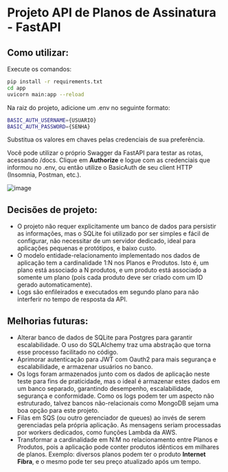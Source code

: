 # Projeto API de Planos de Assinatura - FastAPI

## Como utilizar:

Execute os comandos:

```bash
pip install -r requirements.txt
cd app
uvicorn main:app --reload
```

Na raiz do projeto, adicione um .env no seguinte formato:

```bash
BASIC_AUTH_USERNAME={USUARIO}
BASIC_AUTH_PASSWORD={SENHA}
```
Substitua os valores em chaves pelas credenciais de sua preferência.

Você pode utilizar o próprio Swagger da FastAPI para testar as rotas, acessando /docs. Clique em **Authorize** e logue com as credenciais que informou no .env, ou então utilize o BasicAuth de seu client HTTP (Insomnia, Postman, etc.).

![image](https://github.com/user-attachments/assets/cd4b13bc-59de-466e-8a1c-14960e36ee75)

## Decisões de projeto:

* O projeto não requer explicitamente um banco de dados para persistir as informações, mas o SQLite foi utilizado por ser simples e fácil de configurar, não necessitar de um servidor dedicado, ideal para aplicações pequenas e protótipos, e baixo custo.
* O modelo entidade-relacionamento implementado nos dados de aplicação tem a cardinalidade 1:N nos Planos e Produtos. Isto é, um plano está associado a N produtos, e um produto está associado a somente um plano (pois cada produto deve ser criado com um ID gerado automaticamente).
* Logs são enfileirados e executados em segundo plano para não interferir no tempo de resposta da API.

## Melhorias futuras:

* Alterar banco de dados de SQLite para Postgres para garantir escalabilidade. O uso do SQLAlchemy traz uma abstração que torna esse processo facilitado no código.
* Aprimorar autenticação para JWT com Oauth2 para mais segurança e escalabilidade, e armazenar usuários no banco.
* Os logs foram armazenados junto com os dados de aplicação neste teste para fins de praticidade, mas o ideal é armazenar estes dados em um banco separado, garantindo desempenho, escalabilidade, segurança e conformidade. Como os logs podem ter um aspecto não estruturado, talvez bancos não-relacionais como MongoDB sejam uma boa opção para este projeto.
* Filas em SQS (ou outro gerenciador de queues) ao invés de serem gerenciadas pela própria aplicação. As mensagens seriam processadas por workers dedicados, como funções Lambda da AWS.
* Transformar a cardinalidade em N:M no relacionamento entre Planos e Produtos, pois a aplicação pode conter produtos idênticos em milhares de planos. Exemplo: diversos planos podem ter o produto **Internet Fibra**, e o mesmo pode ter seu preço atualizado após um tempo.
